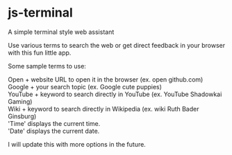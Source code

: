 # js-terminal
A simple terminal style web assistant

Use various terms to search the web or get direct feedback in your browser with this fun little app.

Some sample terms to use:

Open + website URL to open it in the browser (ex. open github.com)<br>
Google + your search topic (ex. Google cute puppies)<br>
YouTube + keyword to search directly in YouTube (ex. YouTube Shadowkai Gaming)<br>
Wiki + keyword to search directly in Wikipedia (ex. wiki Ruth Bader Ginsburg)<br>
'Time' displays the current time.<br>
'Date' displays the current date.

I will update this with more options in the future.
